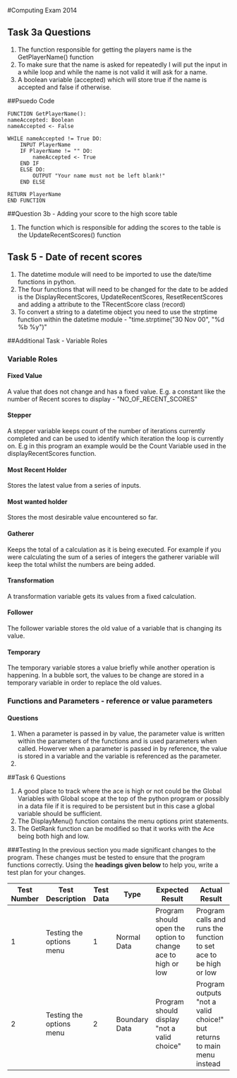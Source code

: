 #Computing Exam 2014

## Task 3a Questions

1. The function responsible for getting the players name is the GetPlayerName() function
2. To make sure that the name is asked for repeatedly I will put the input in a while loop and while the name is not valid it will ask for a name.
3. A boolean variable (accepted) which will store true if the name is accepted and false if otherwise. 

##Psuedo Code


	FUNCTION GetPlayerName():
	nameAccepted: Boolean
	nameAccepted <- False

	WHILE nameAccepted != True DO:
		INPUT PlayerName
		IF PlayerName != "" DO:
			nameAccepted <- True
		END IF
		ELSE DO:
			OUTPUT "Your name must not be left blank!"
		END ELSE
		
	RETURN PlayerName
	END FUNCTION

##Question 3b - Adding your score to the high score table

1. The function which is responsible for adding the scores to the table is the UpdateRecentScores() function

## Task 5 - Date of recent scores

1. The datetime module will need to be imported to use the date/time functions in python.
2. The four functions that will need to be changed for the date to be added is the DisplayRecentScores, UpdateRecentScores, ResetRecentScores and adding a attribute to the TRecentScore class (record)
3. To convert a string to a datetime object you need to use the strptime function within the datetime module - "time.strptime("30 Nov 00", "%d %b %y")"

##Additional Task - Variable Roles

### Variable Roles

#### Fixed Value 
A value that does not change and has a fixed value. E.g. a constant like the number of Recent scores to display - "NO_OF_RECENT_SCORES"
#### Stepper 
A stepper variable keeps count of the number of iterations currently completed and can be used to identify which iteration the loop is currently on. E.g in this program an
example would be the Count Variable used in the displayRecentScores function. 

#### Most Recent Holder

Stores the latest value from a series of inputs.

#### Most wanted holder

Stores the most desirable value encountered so far.

#### Gatherer

Keeps the total of a calculation as it is being executed. For example if you were calculating the sum of a series of integers the gatherer variable will keep the total whilst the numbers are being added.

#### Transformation

A transformation variable gets its values from a fixed calculation. 

#### Follower

The follower variable stores the old value of a variable that is changing its value.

#### Temporary

The temporary variable stores a value briefly while another operation is happening. In a bubble sort, the values to be change are stored in a temporary variable in order to replace the old values.


### Functions and Parameters - reference or value parameters

#### Questions ####

1. When a parameter is passed in by value, the parameter value is written within the parameters of the functions and is used parameters when called. Howerver when a parameter is passed in by reference, the value is stored in a variable and the variable is referenced as the parameter.
2. 



##Task 6 Questions

1. A good place to track where the ace is high or not could be the Global Variables with Global scope at the top of the python program
or possibly in a data file if it is required to be persistent but in this case a global variable should be sufficient.
2. The DisplayMenu() function contains the menu options print statements.
3. The GetRank function can be modified so that it works with the Ace being both high and low.

###Testing
In the previous section you made significant changes to the program. These changes must be tested to ensure that the program functions correctly. Using the **headings given below** to help you, write a test plan for your changes.

|Test Number|Test Description|Test Data|Type|Expected Result|Actual Result|
|-----------|----------------|---------|----|---------------|-------------|
|1| Testing the options menu | 1 | Normal Data | Program should open the option to change ace to high or low | Program calls and runs the function to set ace to be high or low|
|2| Testing the options menu | 2 | Boundary Data | Program should display "not a valid choice"| Program outputs "not a valid choice!" but returns to main menu instead |